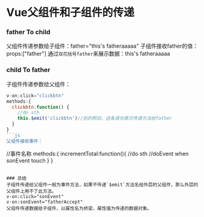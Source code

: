 # Vue父组件和子组件的传递

### father To child
父组件传递参数给子组件：father="this's fatheraaaaa"
子组件接收father的值：props:["father"] 通过`双花括号father`来展示数据：this's fatheraaaaa

### child To father
子组件传递参数给父组件：
```js
v-on:click="clickbtn"
methods:{
  clickbtn:function() {
    //do sth
    this.$emit('clickbtn')//别的照旧，这条语句表示传递方法给father
  }
}
```js
父组件接收事件：
```
<hello father="fathera" v-on:clickbtn="incrementTotal"></hello>//事件名称
methods:{
  incrementTotal:function(){
    //do sth
    //doEvent when sonEvent touch
  }
}
```

### 总结
子组件传递给父组件一般为事件方法，如果不传递`$emit`方法名给外层的父组件，那么外层的父组件上用不了此方法。
v-on:click="sonEvent"
v-on:sonEvent="fatherAccept"
父组件传递数据给子组件，以属性名为桥梁，属性值为传递的数据对象。
